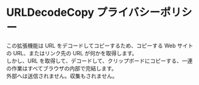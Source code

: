 # URLDecodeCopy プライバシーポリシー

この拡張機能は URL をデコードしてコピーするため、コピーする Web サイトの URL、またはリンク先の URL が何かを取得します。  
しかし、URL を取得して、デコードして、クリップボードにコピーする、一連の作業はすべてブラウザの内部で完結します。  
外部へは送信されません。収集もされません。